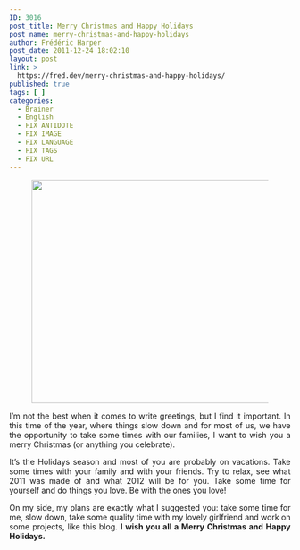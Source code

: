 ```yaml
---
ID: 3016
post_title: Merry Christmas and Happy Holidays
post_name: merry-christmas-and-happy-holidays
author: Frédéric Harper
post_date: 2011-12-24 18:02:10
layout: post
link: >
  https://fred.dev/merry-christmas-and-happy-holidays/
published: true
tags: [ ]
categories:
  - Brainer
  - English
  - FIX ANTIDOTE
  - FIX IMAGE
  - FIX LANGUAGE
  - FIX TAGS
  - FIX URL
---
```

<figure><img title="5098113853_64d3a3a005_b" src="http://fred.dev/wp-content/uploads/2011/12/5098113853_64d3a3a005_b-580x400.jpg" alt="" width="580" height="400"/></figure><p style="text-align:justify">I’m not the best when it comes to write greetings, but I find it important. In this time of the year, where things slow down and for most of us, we have the opportunity to take some times with our families, I want to wish you a merry Christmas (or anything you celebrate).</p><p style="text-align:justify">It’s the Holidays season and most of you are probably on vacations. Take some times with your family and with your friends. Try to relax, see what 2011 was made of and what 2012 will be for you. Take some time for yourself and do things you love. Be with the ones you love!</p><p style="text-align:justify">On my side, my plans are exactly what I suggested you: take some time for me, slow down, take some quality time with my lovely girlfriend and work on some projects, like this blog. <strong>I wish you all a Merry Christmas and Happy Holidays.</strong></p>